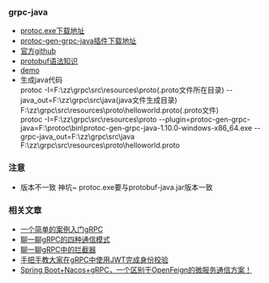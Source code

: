 ### grpc-java
- [protoc.exe下载地址](https://github.com/protocolbuffers/protobuf/releases)   
- [protoc-gen-grpc-java插件下载地址](https://repo1.maven.org/maven2/io/grpc/protoc-gen-grpc-java/)   
- [官方github](https://github.com/grpc/grpc-java)   
- [protobuf语法知识](https://blog.csdn.net/shensky711/article/details/69696392)   
- [demo](https://www.jianshu.com/p/69e3ed94f630)   
- 生成java代码   
protoc -I=F:\zz\grpc\src\resources\proto(.proto文件所在目录) --java_out=F:\zz\grpc\src\java(java文件生成目录) F:\zz\grpc\src\resources\proto\helloworld.proto(.proto文件)  
protoc -I=F:\zz\grpc\src\resources\proto --plugin=protoc-gen-grpc-java=F:\protoc\bin\protoc-gen-grpc-java-1.10.0-windows-x86_64.exe --grpc-java_out=F:\zz\grpc\src\java F:\zz\grpc\src\resources\proto\helloworld.proto
  
### 注意
- 版本不一致 神坑~ protoc.exe要与protobuf-java.jar版本一致


### 相关文章

- [一个简单的案例入门gRPC](https://mp.weixin.qq.com/s/OyfU0tLm4f9t3nZxce-Ksw)
- [聊一聊gRPC的四种通信模式](https://mp.weixin.qq.com/s/c-_D2RpLksIlYJDfaWOSkA)
- [聊一聊gRPC中的拦截器](https://mp.weixin.qq.com/s/cxaa8uHQ1Qvjy9aDyV87GQ)
- [手把手教大家在gRPC中使用JWT完成身份校验](https://mp.weixin.qq.com/s/jIZrP-H3DmS9pvRD5QaTfA)
- [Spring Boot+Nacos+gRPC，一个区别于OpenFeign的微服务通信方案！](https://mp.weixin.qq.com/s/03aDYQ7_GV_O6scKYuIw1w)
